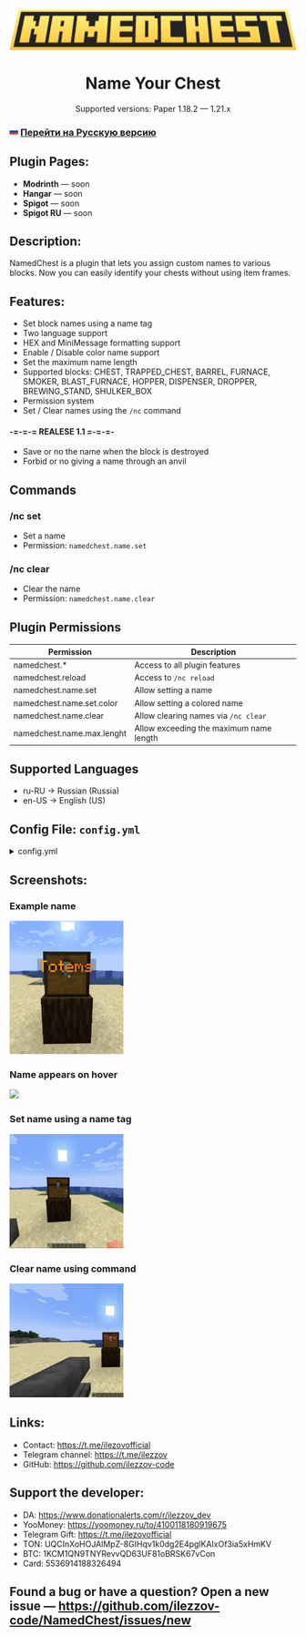 <div align="center">
    <img src="img/logo/namedchest.png">
</div>

<div align="center">
    <h1>Name Your Chest</h1>
    <p>Supported versions: Paper 1.18.2 — 1.21.x</p>
</div>

### <img src="img/flags/ru.svg" width="15"> [Перейти на Русскую версию](readmes/README_RU.md)

## Plugin Pages:
* **Modrinth** — soon
* **Hangar** — soon
* **Spigot** — soon
* **Spigot RU** — soon

## Description:
NamedChest is a plugin that lets you assign custom names to various blocks. Now you can easily identify your chests without using item frames.

## Features:
* Set block names using a name tag
* Two language support
* HEX and MiniMessage formatting support
* Enable / Disable color name support
* Set the maximum name length
* Supported blocks: CHEST, TRAPPED_CHEST, BARREL, FURNACE, SMOKER, BLAST_FURNACE, HOPPER,
  DISPENSER, DROPPER, BREWING_STAND, SHULKER_BOX
* Permission system
* Set / Clear names using the `/nc` command

#### -=-=-= REALESE 1.1 =-=-=-
* Save or no the name when the block is destroyed
* Forbid or no giving a name through an anvil

## Commands

### /nc set <name>
* Set a name
* Permission: `namedchest.name.set`

### /nc clear
* Clear the name
* Permission: `namedchest.name.clear`

## Plugin Permissions

| Permission                  | Description                                         |
|----------------------------|-----------------------------------------------------|
| namedchest.*               | Access to all plugin features                       |
| namedchest.reload          | Access to `/nc reload`                              |
| namedchest.name.set        | Allow setting a name                                |
| namedchest.name.set.color  | Allow setting a colored name                        |
| namedchest.name.clear      | Allow clearing names via `/nc clear`                |
| namedchest.name.max.lenght | Allow exceeding the maximum name length            |

## Supported Languages
* ru-RU → Russian (Russia)
* en-US → English (US)

## Config File: `config.yml`

<details>
  <summary>config.yml</summary>

  ```yml
    # ███╗░░██╗░█████╗░███╗░░░███╗███████╗██████╗░░░░█████╗░██╗░░██╗███████╗░██████╗████████╗
    # ████╗░██║██╔══██╗████╗░████║██╔════╝██╔══██╗░░██╔══██╗██║░░██║██╔════╝██╔════╝╚══██╔══╝
    # ██╔██╗██║███████║██╔████╔██║█████╗░░██║░░██║░░██║░░╚═╝███████║█████╗░░╚█████╗░░░░██║░░░
    # ██║╚████║██╔══██║██║╚██╔╝██║██╔══╝░░██║░░██║░░██║░░██╗██╔══██║██╔══╝░░░╚═══██╗░░░██║░░░
    # ██║░╚███║██║░░██║██║░╚═╝░██║███████╗██████╔╝░░╚█████╔╝██║░░██║███████╗██████╔╝░░░██║░░░
    # ╚═╝░░╚══╝╚═╝░░╚═╝╚═╝░░░░░╚═╝╚══════╝╚═════╝░░░░╚════╝░╚═╝░░╚═╝╚══════╝╚═════╝░░░░╚═╝░░░

    # Developer / Разработчик: ILeZzoV

    # Socials / Ссылки:
    # • Contact with me / Связаться: https://t.me/ilezovofficial
    # • Telegram Channel / Телеграм канал:
    #    | RUS: https://t.me/ilezzov
    #    | EN: https://t.me/ilezzov_en
    # • GitHub: https://github.com/ilezzov-code

    # By me coffee / Поддержать разработчика:
    # • DA: https://www.donationalerts.com/r/ilezzov_dev
    # • YooMoney: https://yoomoney.ru/to/4100118180919675
    # • Telegram Gift: https://t.me/ilezovofficial
    # • TON: UQCInXoHOJAlMpZ-8GIHqv1k0dg2E4pglKAIxOf3ia5xHmKV
    # • BTC: 1KCM1QN9TNYRevvQD63UF81oBRSK67vCon
    # • Card: 5536914188326494

    # Supporting messages languages / Доступные языки сообщений:
    # ru-RU, en-US
    language: "ru-RU"

    # Check the plugin for updates
    # Проверять плагин на наличие обновлений
    check_updates: true

    # Enable / Disable the option to name a block | Включить / Отключить возможность давать имя блоку
    # Supporting blocks / Поддерживаемые блоки: CHEST (сундук), TRAPPED_CHEST (сундук-ловушка),
    # BARREL (бочка), FURNACE (печка), SMOKER (коптильня), BLAST_FURNACE (плавильня), HOPPER (воронка),
    # DISPENSER (раздатчик), DROPPER (выбрасыватель), BREWING_STAND (варочная стойка), SHULKER_BOX (шалкер бокс)
    supporting_block:
      - CHEST
      - TRAPPED_CHEST
      - BARREL
      - FURNACE
      - SMOKER
      - BLAST_FURNACE
      - HOPPER
      - DISPENSER
      - DROPPER
      - BREWING_STAND
      - SHULKER_BOX

    # Maximum distance to the block / Максимальная дистанция до нужного блока
    block_max_distant: 5

    # Item's name settings / Настроить название предмета:
    name_settings:
      # Enable support color name / Включить поддержку цветных имен
      support_color: true
      # Max name length / Максимальная длинна имени
      max_name_length: 25
      # Save the name when the block is destroyed / Сохранять имя при разрушении блока
      save_for_breaking: false
      # Forbid giving a name through an anvil Запретить давать имя через наковальню
      cancel_anvil: true

    # Don't edit this / Не редактируйте это
    config_version: 1.0
  ```
</details>

## Screenshots:

### Example name
<img src="img/screenshots/name_example.png" width="200">

### Name appears on hover
<img src="img/screenshots/show_name.gif" width="200">

### Set name using a name tag
<img src="img/screenshots/set_name.gif" width="200">

### Clear name using command
<img src="img/screenshots/clear_name.gif" width="200">

## Links:
* Contact: https://t.me/ilezovofficial
* Telegram channel: https://t.me/ilezzov
* GitHub: https://github.com/ilezzov-code

## Support the developer:
* DA: https://www.donationalerts.com/r/ilezzov_dev
* YooMoney: https://yoomoney.ru/to/4100118180919675
* Telegram Gift: https://t.me/ilezovofficial
* TON: UQCInXoHOJAlMpZ-8GIHqv1k0dg2E4pglKAIxOf3ia5xHmKV
* BTC: 1KCM1QN9TNYRevvQD63UF81oBRSK67vCon
* Card: 5536914188326494

## Found a bug or have a question? Open a new issue — https://github.com/ilezzov-code/NamedChest/issues/new

